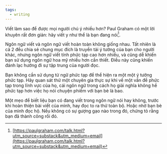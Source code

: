 ```yaml
---
tags:
  - writing
---
```

Viết làm sao để được mọi người chú ý nhiều hơn? Paul Graham có một lời khuyên rất đơn giản: hãy viết y như thể là bạn đang nói[^1].

Ngôn ngữ viết và ngôn ngữ viết hoàn toàn không giống nhau. Tất nhiên là cả 2 đều chia sẻ chung mục đích là truyền tải ý tưởng của bạn cho người khác, nhưng ngôn ngữ viết tính phức tạp cao hơn nhiều, và cũng dễ khiến bạn sử dụng ngôn ngữ hoa mỹ nhiều hơn cần thiết. Điều này cũng khiến đánh lạc hướng đi sự tập trung của người đọc.

Bạn không cần sử dụng từ ngữ phức tạp để thể hiện ra một một ý tưởng phức tạp. Hãy quan sát thử một chuyên gia thực sự khi về một vấn đề phức tạp trong lĩnh vực của họ, cái ngôn ngữ trong cách họ giải nghĩa không hề phức tạp hơn việc họ nói chuyện phiếm với bạn bè là bao.

Một mẹo để biết liệu bạn có đang viết trong ngôn ngữ nói hay không, trước khi hoàn thiện bài viết của mình, hay đọc to ra thử toàn bộ. Hoặc nhờ bạn bè của mình đọc hộ. Nếu không có sự gượng gạo nào trong đó, chứng tỏ rằng bạn đã thành công rồi đó.


[^1]: [https://paulgraham.com/talk.html?utm_source=substack&utm_medium=email](https://paulgraham.com/talk.html?utm_source=substack&utm_medium=email)
